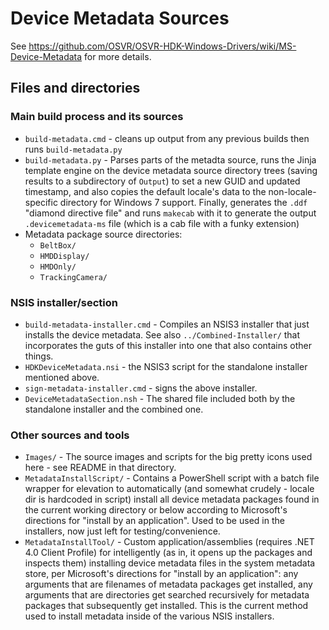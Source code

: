 # Device Metadata Sources

See <https://github.com/OSVR/OSVR-HDK-Windows-Drivers/wiki/MS-Device-Metadata> for more details.

## Files and directories

### Main build process and its sources
- `build-metadata.cmd` - cleans up output from any previous builds then runs `build-metadata.py`
- `build-metadata.py` - Parses parts of the metadta source, runs the Jinja template engine on the device metadata source directory trees (saving results to a subdirectory of `Output`) to set a new GUID and updated timestamp, and also copies the default locale's data to the non-locale-specific directory for Windows 7 support. Finally, generates the `.ddf` "diamond directive file" and runs `makecab` with it to generate the output `.devicemetadata-ms` file (which is a cab file with a funky extension)
- Metadata package source directories:
	- `BeltBox/`
	- `HMDDisplay/`
	- `HMDOnly/`
  - `TrackingCamera/`

### NSIS installer/section
- `build-metadata-installer.cmd` - Compiles an NSIS3 installer that just installs the device metadata. See also `../Combined-Installer/` that incorporates the guts of this installer into one that also contains other things.
- `HDKDeviceMetadata.nsi` - the NSIS3 script for the standalone installer mentioned above.
- `sign-metadata-installer.cmd` - signs the above installer.
- `DeviceMetadataSection.nsh` - The shared file included both by the standalone installer and the combined one.

### Other sources and tools
- `Images/` - The source images and scripts for the big pretty icons used here - see README in that directory.
- `MetadataInstallScript/` - Contains a PowerShell script with a batch file wrapper for elevation to automatically (and somewhat crudely - locale dir is hardcoded in script) install all device metadata packages found in the current working directory or below according to Microsoft's directions for "install by an application". Used to be used in the installers, now just left for testing/convenience.
- `MetadataInstallTool/` - Custom application/assemblies (requires .NET 4.0 Client Profile) for intelligently (as in, it opens up the packages and inspects them) installing device metadata files in the system metadata store, per Microsoft's directions for "install by an application": any arguments that are filenames of metadata packages get installed, any arguments that are directories get searched recursively for metadata packages that subsequently get installed. This is the current method used to install metadata inside of the various NSIS installers.
